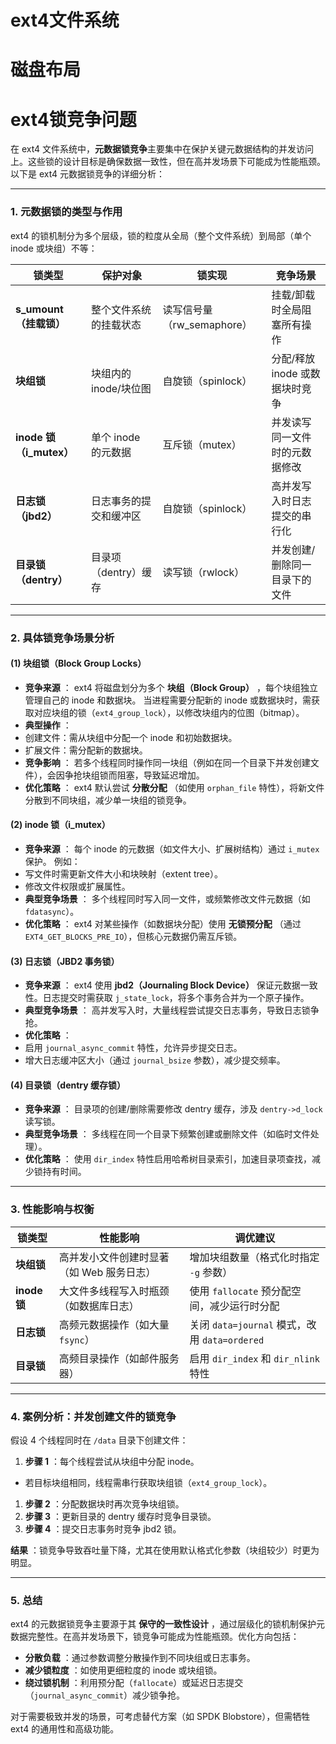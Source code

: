 # ext4文件系统

# 磁盘布局


# ext4锁竞争问题


在 ext4 文件系统中，**元数据锁竞争**主要集中在保护关键元数据结构的并发访问上。这些锁的设计目标是确保数据一致性，但在高并发场景下可能成为性能瓶颈。以下是 ext4 元数据锁竞争的详细分析：

---

### **1. 元数据锁的类型与作用**

ext4 的锁机制分为多个层级，锁的粒度从全局（整个文件系统）到局部（单个 inode 或块组）不等：

| **锁类型**              | **保护对象**     | **锁实现**           | **竞争场景**             |
| ----------------------------- | ---------------------- | -------------------------- | ------------------------------ |
| **s_umount（挂载锁）**  | 整个文件系统的挂载状态 | 读写信号量（rw_semaphore） | 挂载/卸载时全局阻塞所有操作    |
| **块组锁**              | 块组内的 inode/块位图  | 自旋锁（spinlock）         | 分配/释放 inode 或数据块时竞争 |
| **inode 锁（i_mutex）** | 单个 inode 的元数据    | 互斥锁（mutex）            | 并发读写同一文件时的元数据修改 |
| **日志锁（jbd2）**      | 日志事务的提交和缓冲区 | 自旋锁（spinlock）         | 高并发写入时日志提交的串行化   |
| **目录锁（dentry）**    | 目录项（dentry）缓存   | 读写锁（rwlock）           | 并发创建/删除同一目录下的文件  |

---

### **2. 具体锁竞争场景分析**

#### **(1) 块组锁（Block Group Locks）**

* **竞争来源** ：
  ext4 将磁盘划分为多个 **块组（Block Group）** ，每个块组独立管理自己的 inode 和数据块。
  当进程需要分配新的 inode 或数据块时，需获取对应块组的锁（`ext4_group_lock`），以修改块组内的位图（bitmap）。
* **典型操作** ：
* 创建文件：需从块组中分配一个 inode 和初始数据块。
* 扩展文件：需分配新的数据块。
* **竞争影响** ：
  若多个线程同时操作同一块组（例如在同一个目录下并发创建文件），会因争抢块组锁而阻塞，导致延迟增加。
* **优化策略** ：
  ext4 默认尝试 **分散分配** （如使用 `orphan_file` 特性），将新文件分散到不同块组，减少单一块组的锁竞争。

#### **(2) inode 锁（i_mutex）**

* **竞争来源** ：
  每个 inode 的元数据（如文件大小、扩展树结构）通过 `i_mutex` 保护。
  例如：
* 写文件时需更新文件大小和块映射（extent tree）。
* 修改文件权限或扩展属性。
* **典型竞争场景** ：
  多个线程同时写入同一文件，或频繁修改文件元数据（如 `fdatasync`）。
* **优化策略** ：
  ext4 对某些操作（如数据块分配）使用 **无锁预分配** （通过 `EXT4_GET_BLOCKS_PRE_IO`），但核心元数据仍需互斥锁。

#### **(3) 日志锁（JBD2 事务锁）**

* **竞争来源** ：
  ext4 使用 **jbd2（Journaling Block Device）** 保证元数据一致性。日志提交时需获取 `j_state_lock`，将多个事务合并为一个原子操作。
* **典型竞争场景** ：
  高并发写入时，大量线程尝试提交日志事务，导致日志锁争抢。
* **优化策略** ：
* 启用 `journal_async_commit` 特性，允许异步提交日志。
* 增大日志缓冲区大小（通过 `journal_bsize` 参数），减少提交频率。

#### **(4) 目录锁（dentry 缓存锁）**

* **竞争来源** ：
  目录项的创建/删除需要修改 dentry 缓存，涉及 `dentry->d_lock` 读写锁。
* **典型竞争场景** ：
  多线程在同一个目录下频繁创建或删除文件（如临时文件处理）。
* **优化策略** ：
  使用 `dir_index` 特性启用哈希树目录索引，加速目录项查找，减少锁持有时间。

---

### **3. 性能影响与权衡**

| **锁类型**   | **性能影响**                        | **调优建议**                                |
| ------------------ | ----------------------------------------- | ------------------------------------------------- |
| **块组锁**   | 高并发小文件创建时显著（如 Web 服务日志） | 增加块组数量（格式化时指定 `-g` 参数）          |
| **inode 锁** | 大文件多线程写入时瓶颈（如数据库日志）    | 使用 `fallocate` 预分配空间，减少运行时分配     |
| **日志锁**   | 高频元数据操作（如大量 `fsync`）        | 关闭 `data=journal` 模式，改用 `data=ordered` |
| **目录锁**   | 高频目录操作（如邮件服务器）              | 启用 `dir_index` 和 `dir_nlink` 特性          |

---

### **4. 案例分析：并发创建文件的锁竞争**

假设 4 个线程同时在 `/data` 目录下创建文件：

1. **步骤 1** ：每个线程尝试从块组中分配 inode。

* 若目标块组相同，线程需串行获取块组锁（`ext4_group_lock`）。

1. **步骤 2** ：分配数据块时再次竞争块组锁。
2. **步骤 3** ：更新目录的 dentry 缓存时竞争目录锁。
3. **步骤 4** ：提交日志事务时竞争 jbd2 锁。

 **结果** ：锁竞争导致吞吐量下降，尤其在使用默认格式化参数（块组较少）时更为明显。

---

### **5. 总结**

ext4 的元数据锁竞争主要源于其 **保守的一致性设计** ，通过层级化的锁机制保护元数据完整性。在高并发场景下，锁竞争可能成为性能瓶颈。优化方向包括：

* **分散负载** ：通过参数调整分散操作到不同块组或日志事务。
* **减少锁粒度** ：如使用更细粒度的 inode 或块组锁。
* **绕过锁机制** ：利用预分配（`fallocate`）或延迟日志提交（`journal_async_commit`）减少锁争抢。

对于需要极致并发的场景，可考虑替代方案（如 SPDK Blobstore），但需牺牲 ext4 的通用性和高级功能。
